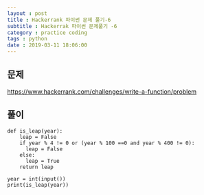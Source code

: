 ```yaml
---
layout : post
title : Hackerrank 파이썬 문제 풀기-6
subtitle : Hackerrak 파이썬 문제풀기 -6
category : practice coding
tags : python
date : 2019-03-11 18:06:00
---
```


## 문제 
https://www.hackerrank.com/challenges/write-a-function/problem


## 풀이
~~~
def is_leap(year):
    leap = False
    if year % 4 != 0 or (year % 100 ==0 and year % 400 != 0):
      leap = False
    else:
      leap = True
    return leap

year = int(input())
print(is_leap(year))

~~~
